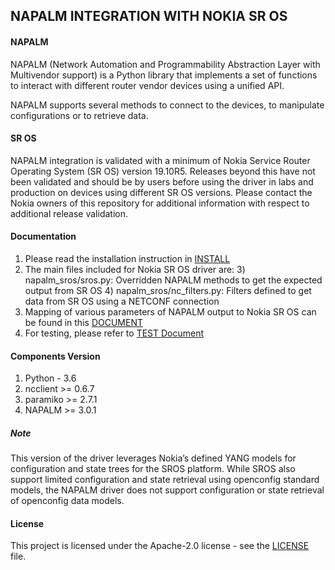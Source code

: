 ## **NAPALM INTEGRATION WITH NOKIA SR OS**

#### **NAPALM**
NAPALM (Network Automation and Programmability Abstraction Layer with Multivendor support) is a Python library that implements a set of functions to interact with different router vendor devices using a unified API.

NAPALM supports several methods to connect to the devices, to manipulate configurations or to retrieve data.

#### **SR OS**
NAPALM integration is validated with a minimum of Nokia Service Router Operating System (SR OS) version 19.10R5. Releases beyond this have not been validated and should be by users before using the driver in labs and production on devices using different SR OS versions. Please contact the Nokia owners of this repository for additional information with respect to additional release validation.


#### **Documentation**
1) Please read the installation instruction in [INSTALL](https://github.com/nokia/napalm-SROS-driver/blob/master/Install.md)
2) The main files included for Nokia SR OS driver are:
     3) napalm_sros/sros.py: Overridden NAPALM methods to get the expected output from SR OS
     4) napalm_sros/nc_filters.py: Filters defined to get data from SR OS using a NETCONF connection
5) Mapping of various parameters of NAPALM output to Nokia SR OS can be found in this [DOCUMENT](https://github.com/nokia/napalm-SROS-driver/blob/master/Summary_of_Methods.pdf)
6) For testing, please refer to [TEST Document](https://github.com/nokia/napalm-SROS-driver/blob/master/README_TEST.md)

#### **Components Version**
1) Python - 3.6
2) ncclient >= 0.6.7
3) paramiko >= 2.7.1
4) NAPALM >= 3.0.1

##### **Note**
This version of the driver leverages Nokia’s defined YANG models for configuration and state trees for the SROS platform. While SROS also support limited configuration and state retrieval using openconfig standard models, the NAPALM driver does not support configuration or state retrieval of openconfig data models.

#### License
This project is licensed under the Apache-2.0 license - see the [LICENSE](LICENSE) file. 


